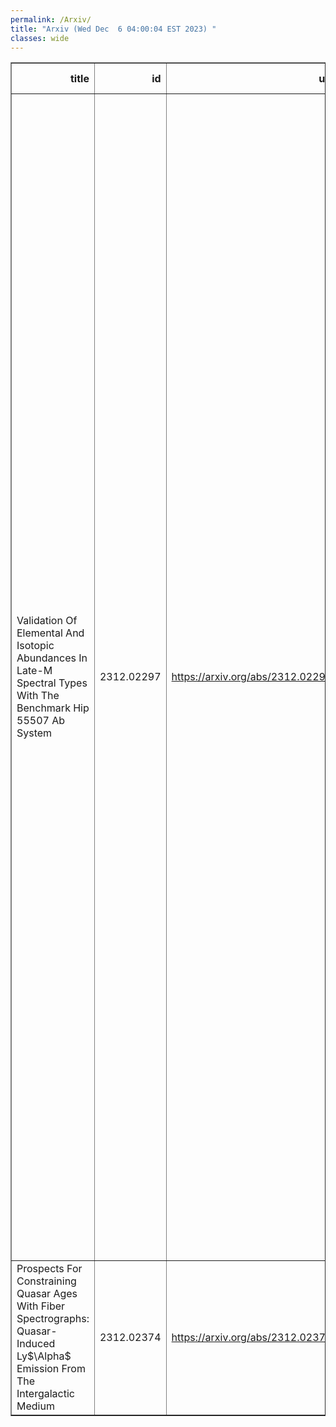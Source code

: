 ```yaml
---
permalink: /Arxiv/
title: "Arxiv (Wed Dec  6 04:00:04 EST 2023) "
classes: wide
---
```

<table border="1" class="dataframe">
  <thead>
    <tr style="text-align: right;">
      <th>title</th>
      <th>id</th>
      <th>url</th>
      <th>authors</th>
      <th>Local Authors</th>
    </tr>
  </thead>
  <tbody>
    <tr>
      <td>Validation Of Elemental And Isotopic Abundances In Late-M Spectral Types   With The Benchmark Hip 55507 Ab System</td>
      <td>2312.02297</td>
      <td><a href="https://arxiv.org/abs/2312.02297" target="_blank">https://arxiv.org/abs/2312.02297</a></td>
      <td>Jerry W. Xuan, Jason J. Wang, Luke Finnerty, Katelyn Horstman, Simon Grimm, Anne Peck, Eric L. Nielsen, Heather A. Knutson, Dimitri Mawet, Howard Isaacson, Andrew W. Howard, Michael C. Liu, Sam Walker, Mark Phillips, Geoffrey Blake, Jean-Baptiste Ruffio, Yapeng Zhang, Julie Inglis, Nicole L. Wallack, Aniket Sanghi, Erica Gonzales, Fei Dai, Ashley Baker, Randall Bartos, Charlotte Bond, Marta L. Bryan, Benjamin Calvin, Sylvain Cetre, Jacques-Robert Delorme, Greg Doppmann, Daniel Echeverri, Michael P. Fitzgerald, Nemanja Jovanovic, Joshua Liberman, Ronald A. López, Emily C. Martin, Evan Morris, Jacklyn Pezzato, Garreth Ruane, Ben Sappey, Tobias Schofield, Andrew Skemer, Taylor Venenciano, James K. Wallace, Ji Wang, Peter Wizinowich, Yinzi Xin, Shubh Agrawal, Clarissa R. Do Ó, Chih-Chun Hsu, Caprice Phillips</td>
      <td>Caprice Phillips, Ji Wang</td>
    </tr>
    <tr>
      <td>Prospects For Constraining Quasar Ages With Fiber Spectrographs:   Quasar-Induced Ly$\Alpha$ Emission From The Intergalactic Medium</td>
      <td>2312.02374</td>
      <td><a href="https://arxiv.org/abs/2312.02374" target="_blank">https://arxiv.org/abs/2312.02374</a></td>
      <td>Ryuichiro Hada, Masahiro Takada, Akio K. Inoue</td>
      <td>Ryuichiro Hada</td>
    </tr>
  </tbody>
</table>